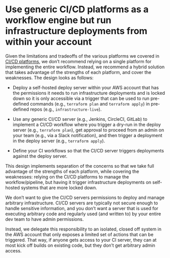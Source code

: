 # Use generic CI/CD platforms as a workflow engine but run infrastructure deployments from within your account

Given the limitations and tradeoffs of the various platforms we covered in [CI/CD platforms](../1-core-concepts/5-ci-cd-platforms.md), we don’t recommend
relying on a single platform for implementing the entire workflow. Instead, we recommend a hybrid solution that takes
advantage of the strengths of each platform, and cover the weaknesses. The design looks as follows:

- Deploy a self-hosted deploy server within your AWS account that has the permissions it needs to run infrastructure
  deployments and is locked down so it is only accessible via a trigger that can be used to run pre-defined commands
  (e.g., `terraform plan` and `terraform apply`) in pre-defined repos (e.g., `infrastructure-live`).

- Use any generic CI/CD server (e.g., Jenkins, CircleCI, GitLab) to implement a CI/CD workflow where you trigger a
  dry-run in the deploy server (e.g., `terraform plan`), get approval to proceed from an admin on your team (e.g., via a
  Slack notification), and then trigger a deployment in the deploy server (e.g., `terraform apply`).

- Define your CI workflows so that the CI/CD server triggers deployments against the deploy server.

This design implements separation of the concerns so that we take full advantage of the strengths of each platform,
while covering the weaknesses: relying on the CI/CD platforms to manage the workflow/pipeline, but having it trigger
infrastructure deployments on self-hosted systems that are more locked down.

We don’t want to give the CI/CD servers permissions to deploy and manage arbitrary infrastructure. CI/CD servers are
typically not secure enough to handle sensitive information, and you don’t want a server that is used for executing
arbitrary code and regularly used (and written to) by your entire dev team to have admin permissions.

Instead, we delegate this responsibility to an isolated, closed off system in the AWS account that only exposes a limited
set of actions that can be triggered. That way, if anyone gets access to your CI server, they can at most kick off
builds on existing code, but they don’t get arbitrary admin access.
